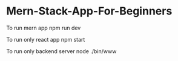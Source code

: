 # Mern-Stack-App-For-Beginners
To run mern app
    npm run dev

To run only react app
    npm start

To run only backend server
    node ./bin/www